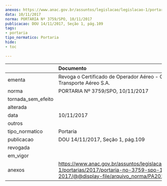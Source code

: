 ```yaml
---
anexos: https://www.anac.gov.br/assuntos/legislacao/legislacao-1/portarias/2017/portaria-no-3759-spo-10-11-2017/@@display-file/arquivo_norma/PA2017-3759.pdf
data: 10/11/2017
norma: PORTARIA Nº 3759/SPO, 10/11/2017
publicacao: DOU 14/11/2017, Seção 1, pág.109
tags:
- portaria
tipo_normatico: Portaria
hide: 
- toc 
 
---
```


|                    | Documento                                                                                                                                            |
|:-------------------|:-----------------------------------------------------------------------------------------------------------------------------------------------------|
| ementa             | Revoga o Certificado de Operador Aéreo - Colt Transporte Aéreo S.A.                                                                                  |
| norma              | PORTARIA Nº 3759/SPO, 10/11/2017                                                                                                                     |
| tornada_sem_efeito |                                                                                                                                                      |
| alterada           |                                                                                                                                                      |
| data               | 10/11/2017                                                                                                                                           |
| outros             |                                                                                                                                                      |
| tipo_normatico     | Portaria                                                                                                                                             |
| publicacao         | DOU 14/11/2017, Seção 1, pág.109                                                                                                                     |
| revogada           |                                                                                                                                                      |
| em_vigor           |                                                                                                                                                      |
| anexos             | https://www.anac.gov.br/assuntos/legislacao/legislacao-1/portarias/2017/portaria-no-3759-spo-10-11-2017/@@display-file/arquivo_norma/PA2017-3759.pdf |